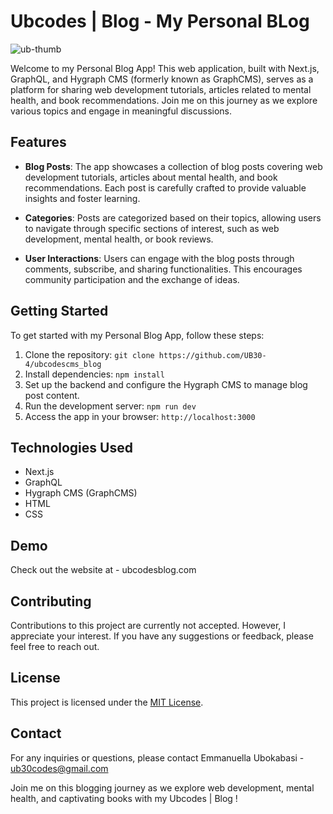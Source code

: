 # Ubcodes | Blog - My Personal BLog

![ub-thumb](https://github.com/UB30-4/ubcodescms_blog/assets/101749091/ff9e183f-8087-49e1-9293-96c0cc9d4d65)


Welcome to my Personal Blog App! This web application, built with Next.js, GraphQL, and Hygraph CMS (formerly known as GraphCMS), serves as a platform for sharing web development tutorials, articles related to mental health, and book recommendations. Join me on this journey as we explore various topics and engage in meaningful discussions.

## Features

- **Blog Posts**: The app showcases a collection of blog posts covering web development tutorials, articles about mental health, and book recommendations. Each post is carefully crafted to provide valuable insights and foster learning.

- **Categories**: Posts are categorized based on their topics, allowing users to navigate through specific sections of interest, such as web development, mental health, or book reviews.


- **User Interactions**: Users can engage with the blog posts through comments, subscribe, and sharing functionalities. This encourages community participation and the exchange of ideas.

## Getting Started

To get started with my Personal Blog App, follow these steps:

1. Clone the repository: `git clone https://github.com/UB30-4/ubcodescms_blog`
2. Install dependencies: `npm install`
3. Set up the backend and configure the Hygraph CMS to manage blog post content.
4. Run the development server: `npm run dev`
5. Access the app in your browser: `http://localhost:3000`

## Technologies Used

- Next.js
- GraphQL
- Hygraph CMS (GraphCMS)
- HTML
- CSS

## Demo
Check out the website at - ubcodesblog.com

## Contributing

Contributions to this project are currently not accepted. However, I appreciate your interest. If you have any suggestions or feedback, please feel free to reach out.

## License

This project is licensed under the [MIT License](link-to-license.md).

## Contact

For any inquiries or questions, please contact Emmanuella Ubokabasi - ub30codes@gmail.com

Join me on this blogging journey as we explore web development, mental health, and captivating books with my Ubcodes | Blog !
